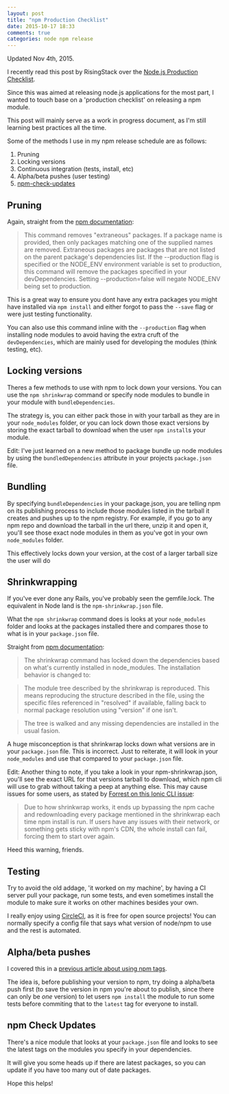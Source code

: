 ```yaml
---
layout: post
title: "npm Production Checklist"
date: 2015-10-17 18:33
comments: true
categories: node npm release
---
```


Updated Nov 4th, 2015.

I recently read this post by RisingStack over the [Node.js Production Checklist](https://blog.risingstack.com/node-js-production-checklist). 

Since this was aimed at releasing node.js applications for the most part, I wanted to touch base on a 'production checklist' on releasing a npm module.

This post will mainly serve as a work in progress document, as I'm still learning best practices all the time.

Some of the methods I use in my npm release schedule are as follows:

1. Pruning
2. Locking versions
3. Continuous integration (tests, install, etc)
4. Alpha/beta pushes (user testing)
5. [npm-check-updates](https://github.com/tjunnone/npm-check-updates)

## Pruning

Again, straight from the [npm documentation](https://docs.npmjs.com/cli/prune):

> This command removes "extraneous" packages. If a package name is provided, then only packages matching one of the supplied names are removed.
> Extraneous packages are packages that are not listed on the parent package's dependencies list.
> If the --production flag is specified or the NODE_ENV environment variable is set to production, this command will remove the packages specified in your devDependencies. Setting --production=false will negate NODE_ENV being set to production.

This is a great way to ensure you dont have any extra packages you might have installed via `npm install` and either forgot to pass the `--save` flag or were just testing functionality.

You can also use this command inline with the `--production` flag when installing node modules to avoid having the extra cruft of the `devDependencies`, which are mainly used for developing the modules (think testing, etc).

## Locking versions

Theres a few methods to use with npm to lock down your versions. You can use the `npm shrinkwrap` command or specify node modules to bundle in your module with `bundleDependencies`. 

The strategy is, you can either pack those in with your tarball as they are in your `node_modules` folder, or you can lock down those exact versions by storing the exact tarball to download when the user `npm install`s your module.

Edit: I've just learned on a new method to package bundle up node modules by using the `bundledDependencies` attribute in your projects `package.json` file.

## Bundling

By specifying `bundleDependencies` in your package.json, you are telling npm on its publishing process to include those modules listed in the tarball it creates and pushes up to the npm registry. For example, if you go to any npm repo and download the tarball in the url there, unzip it and open it, you'll see those exact node modules in them as you've got in your own `node_modules` folder. 

This effectively locks down your version, at the cost of a larger tarball size the user will do

## Shrinkwrapping

If you've ever done any Rails, you've probably seen the gemfile.lock. The equivalent in Node land is the `npm-shrinkwrap.json` file. 

What the `npm shrinkwrap` command does is looks at your `node_modules` folder and looks at the packages installed there and compares those to what is in your `package.json` file. 

Straight from [npm documentation](https://docs.npmjs.com/cli/shrinkwrap):

> The shrinkwrap command has locked down the dependencies based on what's currently installed in node_modules. The installation behavior is changed to:

> The module tree described by the shrinkwrap is reproduced. This means reproducing the structure described in the file, using the specific files referenced in "resolved" if available, falling back to normal package resolution using "version" if one isn't.

> The tree is walked and any missing dependencies are installed in the usual fasion.

A huge misconception is that shrinkwrap locks down what versions are in your `package.json` file. This is incorrect. Just to reiterate, it will look in your `node_modules` and use that compared to your `package.json` file.

Edit: Another thing to note, if you take a look in your npm-shrinkwrap.json, you'll see the exact URL for that versions tarball to download, which npm cli will use to grab without taking a peep at anything else. This may cause issues for some users, as stated by [Forrest on this Ionic CLI issue](https://github.com/driftyco/ionic-cli/issues/636):

> Due to how shrinkwrap works, it ends up bypassing the npm cache and redownloading every package mentioned in the shrinkwrap each time npm install is run. If users have any issues with their network, or something gets sticky with npm's CDN, the whole install can fail, forcing them to start over again.

Heed this warning, friends.

## Testing

Try to avoid the old addage, 'it worked on my machine', by having a CI server pull your package, run some tests, and even sometimes install the module to make sure it works on other machines besides your own.

I really enjoy using [CircleCI](https://circleci.com/), as it is free for open source projects! You can normally specify a config file that says what version of node/npm to use and the rest is automated.

## Alpha/beta pushes

I covered this in a [previous article about using npm tags](http://jbavari.github.io/blog/2015/10/16/using-npm-tags). 

The idea is, before publishing your version to npm, try doing a alpha/beta push first (to save the version in npm you're about to publish, since there can only be *one* version) to let users `npm install` the module to run some tests before commiting that to the `latest` tag for everyone to install.

## npm Check Updates

There's a nice module that looks at your `package.json` file and looks to see the latest tags on the modules you specify in your dependencies. 

It will give you some heads up if there are latest packages, so you can update if you have too many out of date packages.

Hope this helps!
